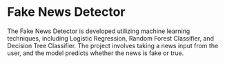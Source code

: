 # Fake News Detector

The Fake News Detector is developed utilizing machine learning techniques, including Logistic Regression, Random Forest Classifier, and Decision Tree Classifier. 
The project involves taking a news input from the user, and the model predicts whether the news is fake or true.
